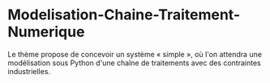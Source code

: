 # Modelisation-Chaine-Traitement-Numerique
Le thème propose de concevoir un système « simple », où l'on attendra une  modélisation sous Python d'une chaîne de traitements avec des contraintes  industrielles.
